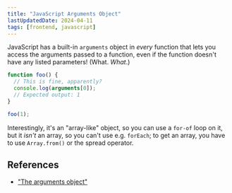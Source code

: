 ```yaml
---
title: "JavaScript Arguments Object"
lastUpdatedDate: 2024-04-11
tags: [frontend, javascript]
---
```


JavaScript has a built-in `arguments` object in *every* function that lets you access the arguments passed to a function, even if the function doesn't have any listed parameters! (What. *What*.)

```javascript
function foo() {
  // This is fine, apparently?
  console.log(arguments[0]);
  // Expected output: 1
}

foo(1);
```

Interestingly, it's an "array-like" object, so you can use a `for-of` loop on it, but it *isn't* an array, so you can't use e.g. `forEach`; to get an array, you have to use `Array.from()` or the spread operator.

## References

- ["The arguments object"](https://developer.mozilla.org/en-US/docs/Web/JavaScript/Reference/Functions/arguments)